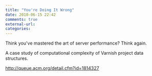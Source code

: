 ```yaml
---
title: "You're Doing It Wrong"
date: 2010-06-15 22:42
comments: true
external-url:
categories:
---
```

Think you've mastered the art of server performance? Think again.  
  
A case study of computational complexity of Varnish project data structures.

<http://queue.acm.org/detail.cfm?id=1814327>

